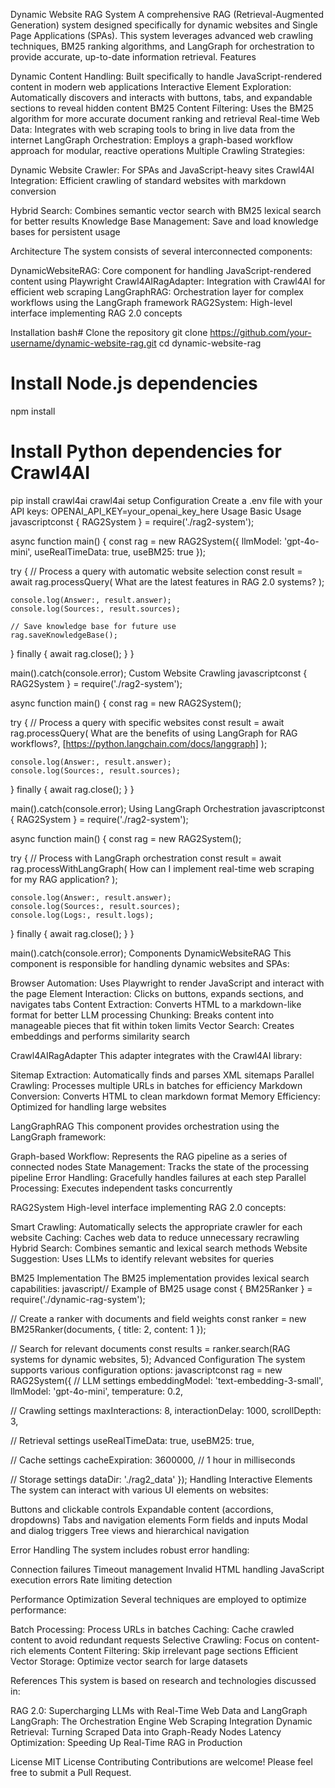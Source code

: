 Dynamic Website RAG System
A comprehensive RAG (Retrieval-Augmented Generation) system designed specifically for dynamic websites and Single Page Applications (SPAs). This system leverages advanced web crawling techniques, BM25 ranking algorithms, and LangGraph for orchestration to provide accurate, up-to-date information retrieval.
Features

Dynamic Content Handling: Built specifically to handle JavaScript-rendered content in modern web applications
Interactive Element Exploration: Automatically discovers and interacts with buttons, tabs, and expandable sections to reveal hidden content
BM25 Content Filtering: Uses the BM25 algorithm for more accurate document ranking and retrieval
Real-time Web Data: Integrates with web scraping tools to bring in live data from the internet
LangGraph Orchestration: Employs a graph-based workflow approach for modular, reactive operations
Multiple Crawling Strategies:

Dynamic Website Crawler: For SPAs and JavaScript-heavy sites
Crawl4AI Integration: Efficient crawling of standard websites with markdown conversion


Hybrid Search: Combines semantic vector search with BM25 lexical search for better results
Knowledge Base Management: Save and load knowledge bases for persistent usage

Architecture
The system consists of several interconnected components:

DynamicWebsiteRAG: Core component for handling JavaScript-rendered content using Playwright
Crawl4AIRagAdapter: Integration with Crawl4AI for efficient web scraping
LangGraphRAG: Orchestration layer for complex workflows using the LangGraph framework
RAG2System: High-level interface implementing RAG 2.0 concepts

Installation
bash# Clone the repository
git clone https://github.com/your-username/dynamic-website-rag.git
cd dynamic-website-rag

# Install Node.js dependencies
npm install

# Install Python dependencies for Crawl4AI
pip install crawl4ai
crawl4ai setup
Configuration
Create a .env file with your API keys:
OPENAI_API_KEY=your_openai_key_here
Usage
Basic Usage
javascriptconst { RAG2System } = require('./rag2-system');

async function main() {
  const rag = new RAG2System({
    llmModel: 'gpt-4o-mini',
    useRealTimeData: true,
    useBM25: true
  });
  
  try {
    // Process a query with automatic website selection
    const result = await rag.processQuery(
      What are the latest features in RAG 2.0 systems?
    );
    
    console.log(Answer:, result.answer);
    console.log(Sources:, result.sources);
    
    // Save knowledge base for future use
    rag.saveKnowledgeBase();
  } finally {
    await rag.close();
  }
}

main().catch(console.error);
Custom Website Crawling
javascriptconst { RAG2System } = require('./rag2-system');

async function main() {
  const rag = new RAG2System();
  
  try {
    // Process a query with specific websites
    const result = await rag.processQuery(
      What are the benefits of using LangGraph for RAG workflows?,
      [https://python.langchain.com/docs/langgraph]
    );
    
    console.log(Answer:, result.answer);
    console.log(Sources:, result.sources);
  } finally {
    await rag.close();
  }
}

main().catch(console.error);
Using LangGraph Orchestration
javascriptconst { RAG2System } = require('./rag2-system');

async function main() {
  const rag = new RAG2System();
  
  try {
    // Process with LangGraph orchestration
    const result = await rag.processWithLangGraph(
      How can I implement real-time web scraping for my RAG application?
    );
    
    console.log(Answer:, result.answer);
    console.log(Sources:, result.sources);
    console.log(Logs:, result.logs);
  } finally {
    await rag.close();
  }
}

main().catch(console.error);
Components
DynamicWebsiteRAG
This component is responsible for handling dynamic websites and SPAs:

Browser Automation: Uses Playwright to render JavaScript and interact with the page
Element Interaction: Clicks on buttons, expands sections, and navigates tabs
Content Extraction: Converts HTML to a markdown-like format for better LLM processing
Chunking: Breaks content into manageable pieces that fit within token limits
Vector Search: Creates embeddings and performs similarity search

Crawl4AIRagAdapter
This adapter integrates with the Crawl4AI library:

Sitemap Extraction: Automatically finds and parses XML sitemaps
Parallel Crawling: Processes multiple URLs in batches for efficiency
Markdown Conversion: Converts HTML to clean markdown format
Memory Efficiency: Optimized for handling large websites

LangGraphRAG
This component provides orchestration using the LangGraph framework:

Graph-based Workflow: Represents the RAG pipeline as a series of connected nodes
State Management: Tracks the state of the processing pipeline
Error Handling: Gracefully handles failures at each step
Parallel Processing: Executes independent tasks concurrently

RAG2System
High-level interface implementing RAG 2.0 concepts:

Smart Crawling: Automatically selects the appropriate crawler for each website
Caching: Caches web data to reduce unnecessary recrawling
Hybrid Search: Combines semantic and lexical search methods
Website Suggestion: Uses LLMs to identify relevant websites for queries

BM25 Implementation
The BM25 implementation provides lexical search capabilities:
javascript// Example of BM25 usage
const { BM25Ranker } = require('./dynamic-rag-system');

// Create a ranker with documents and field weights
const ranker = new BM25Ranker(documents, { title: 2, content: 1 });

// Search for relevant documents
const results = ranker.search(RAG systems for dynamic websites, 5);
Advanced Configuration
The system supports various configuration options:
javascriptconst rag = new RAG2System({
  // LLM settings
  embeddingModel: 'text-embedding-3-small',
  llmModel: 'gpt-4o-mini',
  temperature: 0.2,
  
  // Crawling settings
  maxInteractions: 8,
  interactionDelay: 1000,
  scrollDepth: 3,
  
  // Retrieval settings
  useRealTimeData: true,
  useBM25: true,
  
  // Cache settings
  cacheExpiration: 3600000, // 1 hour in milliseconds
  
  // Storage settings
  dataDir: './rag2_data'
});
Handling Interactive Elements
The system can interact with various UI elements on websites:

Buttons and clickable controls
Expandable content (accordions, dropdowns)
Tabs and navigation elements
Form fields and inputs
Modal and dialog triggers
Tree views and hierarchical navigation

Error Handling
The system includes robust error handling:

Connection failures
Timeout management
Invalid HTML handling
JavaScript execution errors
Rate limiting detection

Performance Optimization
Several techniques are employed to optimize performance:

Batch Processing: Process URLs in batches
Caching: Cache crawled content to avoid redundant requests
Selective Crawling: Focus on content-rich elements
Content Filtering: Skip irrelevant page sections
Efficient Vector Storage: Optimize vector search for large datasets

References
This system is based on research and technologies discussed in:

RAG 2.0: Supercharging LLMs with Real-Time Web Data and LangGraph
LangGraph: The Orchestration Engine
Web Scraping Integration
Dynamic Retrieval: Turning Scraped Data into Graph-Ready Nodes
Latency Optimization: Speeding Up Real-Time RAG in Production

License
MIT License
Contributing
Contributions are welcome! Please feel free to submit a Pull Request.

